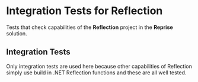 ﻿# Integration Tests for Reflection

Tests that check capabilities of the **Reflection** project in the **Reprise** solution.

## Integration Tests

Only integration tests are used here because other capabilities of Reflection simply use build in
.NET Reflection functions and these are all well tested.